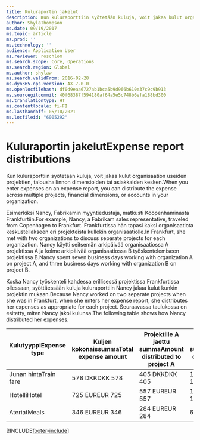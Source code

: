 ```yaml
---
title: Kuluraportin jakelut
description: Kun kuluraporttiin syötetään kuluja, voit jakaa kulut organisaation useiden projektien, yritysten tai asiakkaiden kesken.
author: ShylaThompson
ms.date: 09/19/2017
ms.topic: article
ms.prod: ''
ms.technology: ''
audience: Application User
ms.reviewer: roschlom
ms.search.scope: Core, Operations
ms.search.region: Global
ms.author: shylaw
ms.search.validFrom: 2016-02-28
ms.dyn365.ops.version: AX 7.0.0
ms.openlocfilehash: df0d9eaa6727ab1bca5b9d966b610e37c9c9b913
ms.sourcegitcommit: 40f68387f594180af64a5e5c748b6efa188bd300
ms.translationtype: HT
ms.contentlocale: fi-FI
ms.lasthandoff: 05/10/2021
ms.locfileid: "6005292"
---
```

# <a name="expense-report-distributions"></a><span data-ttu-id="c89cf-103">Kuluraportin jakelut</span><span class="sxs-lookup"><span data-stu-id="c89cf-103">Expense report distributions</span></span>

<span data-ttu-id="c89cf-104">Kun kuluraporttiin syötetään kuluja, voit jakaa kulut organisaation useiden projektien, taloushallinnon dimensioiden tai asiakkaiden kesken.</span><span class="sxs-lookup"><span data-stu-id="c89cf-104">When you enter expenses on an expense report, you can distribute the expense across multiple projects, financial dimensions, or accounts in your organization.</span></span>

<span data-ttu-id="c89cf-105">Esimerkiksi Nancy, Fabrikamin myyntiedustaja, matkusti Kööpenhaminasta Frankfurtiin.</span><span class="sxs-lookup"><span data-stu-id="c89cf-105">For example, Nancy, a Fabrikam sales representative, traveled from Copenhagen to Frankfurt.</span></span> <span data-ttu-id="c89cf-106">Frankfurtissa hän tapasi kaksi organisaatiota keskustellakseen eri projekteista kullekin organisaatiolle.</span><span class="sxs-lookup"><span data-stu-id="c89cf-106">In Frankfurt, she met with two organizations to discuss separate projects for each organization.</span></span> <span data-ttu-id="c89cf-107">Nancy käytti seitsemän arkipäivää organisaatiossa A projektissa A ja kolme arkipäivää organisaatiossa B työskentelemiseen projektissa B.</span><span class="sxs-lookup"><span data-stu-id="c89cf-107">Nancy spent seven business days working with organization A on project A, and three business days working with organization B on project B.</span></span>

<span data-ttu-id="c89cf-108">Koska Nancy työskenteli kahdessa erillisessä projektissa Frankfurtissa ollessaan, syöttäessään kuluja kuluraporttiin Nancy jakaa kulut kunkin projektin mukaan.</span><span class="sxs-lookup"><span data-stu-id="c89cf-108">Because Nancy worked on two separate projects when she was in Frankfurt, when she enters her expense report, she distributes her expenses as appropriate for each project.</span></span> <span data-ttu-id="c89cf-109">Seuraavassa taulukossa on esitetty, miten Nancy jakoi kulunsa.</span><span class="sxs-lookup"><span data-stu-id="c89cf-109">The following table shows how Nancy distributed her expenses.</span></span>


| <span data-ttu-id="c89cf-110">Kulutyyppi</span><span class="sxs-lookup"><span data-stu-id="c89cf-110">Expense type</span></span> | <span data-ttu-id="c89cf-111">Kuljen kokonaissumma</span><span class="sxs-lookup"><span data-stu-id="c89cf-111">Total expense amount</span></span>|<span data-ttu-id="c89cf-112">Projektille A jaettu summa</span><span class="sxs-lookup"><span data-stu-id="c89cf-112">Amount distributed to project A</span></span>| <span data-ttu-id="c89cf-113">Projektille B jaettu summa</span><span class="sxs-lookup"><span data-stu-id="c89cf-113">Amount distributed to project B</span></span> |
|--------------|---------------------|-------------------------------|---------------------------------|
|<span data-ttu-id="c89cf-114">Junan hinta</span><span class="sxs-lookup"><span data-stu-id="c89cf-114">Train fare</span></span>   |<span data-ttu-id="c89cf-115">578 DKK</span><span class="sxs-lookup"><span data-stu-id="c89cf-115">DKK 578</span></span>              |<span data-ttu-id="c89cf-116">405 DKK</span><span class="sxs-lookup"><span data-stu-id="c89cf-116">DKK 405</span></span>                        |<span data-ttu-id="c89cf-117">173 DKK</span><span class="sxs-lookup"><span data-stu-id="c89cf-117">DKK 173</span></span>                          |
|<span data-ttu-id="c89cf-118">Hotelli</span><span class="sxs-lookup"><span data-stu-id="c89cf-118">Hotel</span></span>         |<span data-ttu-id="c89cf-119">725 EUR</span><span class="sxs-lookup"><span data-stu-id="c89cf-119">EUR 725</span></span>              |<span data-ttu-id="c89cf-120">557 EUR</span><span class="sxs-lookup"><span data-stu-id="c89cf-120">EUR 557</span></span>                        |<span data-ttu-id="c89cf-121">168 EUR</span><span class="sxs-lookup"><span data-stu-id="c89cf-121">EUR 168</span></span>                          |
|<span data-ttu-id="c89cf-122">Ateriat</span><span class="sxs-lookup"><span data-stu-id="c89cf-122">Meals</span></span>         |<span data-ttu-id="c89cf-123">346 EUR</span><span class="sxs-lookup"><span data-stu-id="c89cf-123">EUR 346</span></span>              |<span data-ttu-id="c89cf-124">284 EUR</span><span class="sxs-lookup"><span data-stu-id="c89cf-124">EUR 284</span></span>                        |<span data-ttu-id="c89cf-125">62 EUR</span><span class="sxs-lookup"><span data-stu-id="c89cf-125">EUR 62</span></span>                           |



[!INCLUDE[footer-include](../includes/footer-banner.md)]